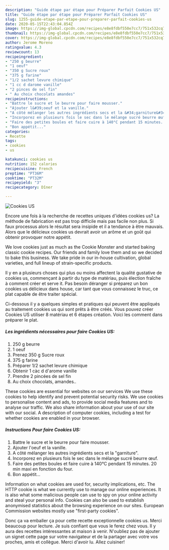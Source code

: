 ```yaml
---
description: "Guide étape par étape pour Préparer Parfait Cookies US"
title: "Guide étape par étape pour Préparer Parfait Cookies US"
slug: 1255-guide-etape-par-etape-pour-preparer-parfait-cookies-us
date: 2020-05-15T22:43:04.854Z
image: https://img-global.cpcdn.com/recipes/e8e8fdbf550e7cc7/751x532cq70/cookies-us-photo-principale-de-la-recette.jpg
thumbnail: https://img-global.cpcdn.com/recipes/e8e8fdbf550e7cc7/751x532cq70/cookies-us-photo-principale-de-la-recette.jpg
cover: https://img-global.cpcdn.com/recipes/e8e8fdbf550e7cc7/751x532cq70/cookies-us-photo-principale-de-la-recette.jpg
author: Jerome Moreno
ratingvalue: 4.3
reviewcount: 13
recipeingredient:
- "250 g beurre"
- "1 oeuf"
- "350 g Sucre roux"
- "375 g farine"
- "1/2 sachet levure chimique"
- "1 cc d darome vanille"
- "2 pinces de sel fin"
- " Au choix chocolats amandes"
recipeinstructions:
- "Battre le sucre et le beurre pour faire mousser."
- "Ajouter l&#39;oeuf et la vanille."
- "A côté mélanger les autres ingrédients secs et la &#34;garniture&#34;."
- "Incorporez en plusieurs fois le sec dans le mélange sucré beurre œuf."
- "Faire des petites boules et faire cuire à 140°C pendant 15 minutes. 20 min maxi en fonction du four."
- "Bon appétit..."
categories:
- Recette
tags:
- cookies
- us

katakunci: cookies us 
nutrition: 152 calories
recipecuisine: French
preptime: "PT36M"
cooktime: "PT32M"
recipeyield: "3"
recipecategory: Dîner

---
```



![Cookies US](https://img-global.cpcdn.com/recipes/e8e8fdbf550e7cc7/751x532cq70/cookies-us-photo-principale-de-la-recette.jpg)

Encore une fois à la recherche de recettes uniques d'idées cookies us? La méthode de fabrication est pas trop difficile mais pas facile non plus. Si faux processus alors le résultat sera insipide et il a tendance à être mauvais. Alors que le délicieux cookies us devrait avoir un arôme et un goût qui obtenir provoquer notre appétit.

We love cookies just as much as the Cookie Monster and started baking classic cookie recipes. Our friends and family love them and so we decided to bake this business. We take pride in our in-house cultivation, global varieties, and full lineup of strain-specific products.

Il y en a plusieurs choses qui plus ou moins affectent la qualité gustative de cookies us, commençant à partir du type de matériau, puis élection fraîche à comment créer et serve it. Pas besoin déranger si préparez un bon cookies us délicieux dans house, car tant que vous connaissez le truc, ce plat capable de être traiter spécial.


Ci-dessous il y a quelques simples et pratiques qui peuvent être appliqués au traitement cookies us qui sont prêts à être créés. Vous pouvez créer Cookies US utiliser 8 matériau et 6 étapes création. Voici les comment dans préparer le plat.

<!--inarticleads1-->

##### Les ingrédients nécessaires pour faire Cookies US:

1.  250 g beurre
1.  1 oeuf
1. Prenez 350 g Sucre roux
1.  375 g farine
1. Préparer 1/2 sachet levure chimique
1. Obtenir 1 càc d d&#39;arome vanille
1. Prendre 2 pincées de sel fin
1.   Au choix chocolats, amandes..


These cookies are essential for websites on our services We use these cookies to help identify and prevent potential security risks. We use cookies to personalise content and ads, to provide social media features and to analyse our traffic. We also share information about your use of our site with our social. A description of computer cookies, including a test for whether cookies are enabled in your browser. 

<!--inarticleads2-->

##### Instructions Pour faire Cookies US:

1. Battre le sucre et le beurre pour faire mousser.
1. Ajouter l&#39;oeuf et la vanille.
1. A côté mélanger les autres ingrédients secs et la &#34;garniture&#34;.
1. Incorporez en plusieurs fois le sec dans le mélange sucré beurre œuf.
1. Faire des petites boules et faire cuire à 140°C pendant 15 minutes. 20 min maxi en fonction du four.
1. Bon appétit...


Information on what cookies are used for, security implications, etc. The HTTP cookie is what we currently use to manage our online experiences. It is also what some malicious people can use to spy on your online activity and steal your personal info. Cookies can also be used to establish anonymised statistics about the browsing experience on our sites. European Commission websites mostly use &#34;first-party cookies&#34;. 


Donc ça va emballer ça pour cette recette exceptionnelle cookies us. Merci beaucoup pour lecture. Je suis confiant que vous le ferez chez vous. Il y aura des recettes  intéressantes at maison à venir. N'oubliez pas de ajouter un signet cette page sur votre navigateur et de la partager avec votre vos proches, amis et collègue. Merci d'avoir lu. Allez cuisiner!
